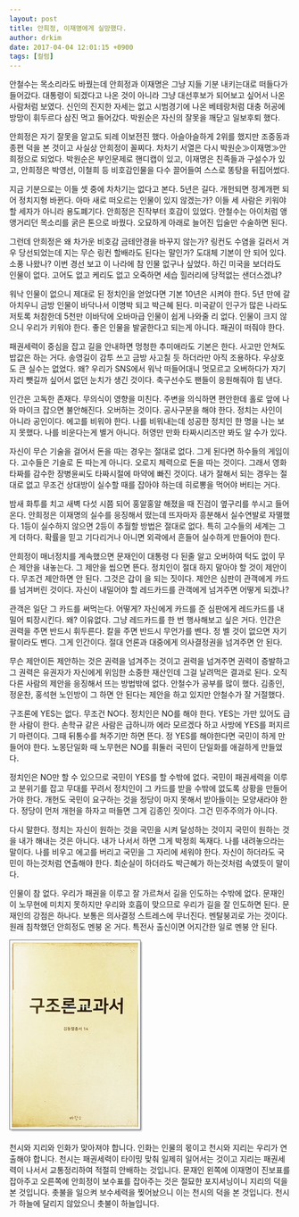 ```yaml
---
layout: post
title: 안희정, 이재명에게 실망했다.
author: drkim
date: 2017-04-04 12:01:15 +0900
tags: [컬럼]
---
```

안철수는 목소리라도 바꿨는데 안희정과 이재명은 그냥 지들 기분 내키는대로 떠들다가 들어갔다. 대통령이 되겠다고 나온 것이 아니라 그냥 대선후보가 되어보고 싶어서 나온 사람처럼 보였다. 신인의 진지한 자세는 없고 시범경기에 나온 베테랑처럼 대충 허공에 방망이 휘두르다 삼진 먹고 들어갔다. 박원순은 자신의 잘못을 깨닫고 일보후퇴 했다.

  


안희정은 자기 잘못을 알고도 되레 이보전진 했다. 아슬아슬하게 2위를 했지만 조중동과 종편 덕을 본 것이고 사실상 안희정이 꼴찌다. 차차기 서열은 다시 박원순≫이재명≫안희정으로 되었다. 박원순은 부인문제로 핸디캡이 있고, 이재명은 친족들과 구설수가 있고, 안희정은 박영선, 이철희 등 비호감인물을 다수 끌어들여 스스로 똥탕을 뒤집어썼다. 

  


지금 기분으로는 이들 셋 중에 차차기는 없다고 본다. 5년은 길다. 개헌되면 정계개편 되어 정치지형 바뀐다. 아마 새로 떠오르는 인물이 있지 않겠는가? 이들 세 사람은 키워야 할 세자가 아니라 용도폐기다. 안희정은 진작부터 호감이 있었다. 안철수는 아이처럼 앵앵거리던 목소리를 굵은 톤으로 바꿨다. 오묘하게 아래로 늘어진 입술만 수술하면 된다. 

  


그런데 안희정은 왜 차가운 비호감 금테안경을 바꾸지 않는가? 링컨도 수염을 길러서 겨우 당선되었는데 지는 무슨 링컨 할배라도 된다는 말인가? 도대체 기본이 안 되어 있다. 소풍 나왔나? 이번 경선 보고 이 나라에 참 인물 없구나 싶었다. 하긴 미국을 보더라도 인물이 없다. 고어도 없고 케리도 없고 오죽하면 세습 힐러리에 당적없는 샌더스겠냐? 

  


워낙 인물이 없으니 제대로 된 정치인을 얻었다면 기본 10년은 시켜야 한다. 5년 만에 갈아치우니 금방 인물이 바닥나서 이명박 되고 박근혜 된다. 미국같이 인구가 많은 나라도 저토록 처참한데 5천만 이바닥에 오바마급 인물이 쉽게 나와줄 리 없다. 인물이 크지 않으니 우리가 키워야 한다. 좋은 인물을 발굴한다고 되는게 아니다. 패권이 떠줘야 한다. 

  


패권세력이 중심을 잡고 길을 안내하면 멍청한 추미애라도 기본은 한다. 사고만 안쳐도 밥값은 하는 거다. 송영길이 감투 쓰고 금방 사고칠 듯 하더라만 아직 조용하다. 우상호도 큰 실수는 없었다. 왜? 우리가 SNS에서 워낙 떠들어대니 멋모르고 오버하다가 자기 자리 뺏길까 싶어서 없던 눈치가 생긴 것이다. 축구선수도 팬들이 응원해줘야 힘 낸다. 

  


인간은 고독한 존재다. 무의식이 영향을 미친다. 주변을 의식하면 편안한데 홀로 앞에 나와 마이크 잡으면 불안해진다. 오버하는 것이다. 공사구분을 해야 한다. 정치는 사인이 아니라 공인이다. 에고를 비워야 한다. 나를 비워내는데 성공한 정치인 한 명을 나는 보지 못했다. 나를 비운다는게 별거 아니다. 허영만 만화 타짜시리즈만 봐도 알 수가 있다. 

  


자신이 무슨 기술을 걸어서 돈을 따는 경우는 절대로 없다. 그게 된다면 하수들의 게임이다. 고수들은 기술로 돈 따는게 아니다. 오로지 체력으로 돈을 따는 것이다. 그래서 영화 타짜를 감수한 장병윤씨도 타짜시절에 마약에 빠진 것이다. 내가 잘해서 되는 경우는 절대로 없고 무조건 상대방이 실수할 때를 잡아야 하는데 히로뽕을 먹어야 버티는 거다. 

  


밤새 화투를 치고 새벽 다섯 시쯤 되어 홍알홍알 해졌을 때 진검이 옆구리를 쑤시고 들어온다. 안희정은 이재명의 실수를 응징해서 떴는데 뜨자마자 흥분해서 실수연발로 자멸했다. 1등이 실수하지 않으면 2등이 추월할 방법은 절대로 없다. 특히 고수들의 세계는 그게 더하다. 확률을 믿고 기다리거나 아니면 외곽에서 흔들어 실수하게 만들어야 한다. 

  


안희정이 매너정치를 계속했으면 문재인이 대통령 다 된줄 알고 오버하여 턱도 없이 무슨 제안을 내놓는다. 그 제안을 씹으면 뜬다. 정치인이 절대 하지 말아야 할 것이 제안이다. 무조건 제안하면 안 된다. 그것은 갑이 을 되는 짓이다. 제안은 심판이 관객에게 카드를 넘겨버린 것이다. 자신이 내밀어야 할 레드카드를 관객에게 넘겨주면 어떻게 되겠나? 

  


관객은 일단 그 카드를 써먹는다. 어떻게? 자신에게 카드를 준 심판에게 레드카드를 내밀어 퇴장시킨다. 왜? 이유없다. 그냥 레드카드를 한 번 행사해보고 싶은 거다. 인간은 권력을 주면 반드시 휘두른다. 칼을 주면 반드시 무언가를 벤다. 정 벨 것이 없으면 자기 팔이라도 벤다. 그게 인간이다. 절대 언론과 대중에게 의사결정권을 넘겨주면 안 된다. 

  


무슨 제안이든 제안하는 것은 권력을 넘겨주는 것이고 권력을 넘겨주면 권력이 증발하고 그 권력은 유권자가 자신에게 위임한 소중한 재산인데 그걸 날려먹은 결과로 된다. 오직 다른 사람의 제안을 응징해서 뜨는 방법밖에 없다. 안철수가 공부를 많이 했다. 김종인, 정운찬, 홍석현 노인방이 그 하면 안 된다는 제안을 하고 있지만 안철수가 잘 거절했다. 

  


구조론에 YES는 없다. 무조건 NO다. 정치인은 NO를 해야 한다. YES는 가만 있어도 급한 사람이 한다. 손학규 같은 사람은 급하니까 에라 모르겠다 하고 사방에 YES를 퍼지르기 마련이다. 그때 뒤통수를 쳐주기만 하면 뜬다. 정 YES를 해야한다면 국민이 하게 만들어야 한다. 노몽단일화 때 노무현은 NO를 휘둘러 국민이 단일화를 애걸하게 만들었다. 

  


정치인은 NO만 할 수 있으므로 국민이 YES를 할 수밖에 없다. 국민이 패권세력을 이루고 분위기를 잡고 무대를 꾸려서 정치인이 그 카드를 받을 수밖에 없도록 상황을 만들어가야 한다. 개헌도 국민이 요구하는 것을 정당이 마지 못해서 받아들이는 모양새라야 한다. 정당이 먼저 개헌을 하자고 떠들면 그게 김종인 짓이다. 그건 민주주의가 아니다. 

  


다시 말한다. 정치는 자신이 원하는 것을 국민을 시켜 달성하는 것이지 국민이 원하는 것을 내가 해내는 것은 아니다. 내가 나서서 하면 그게 박정희 독재다. 나를 내려놓으라는 말이다. 나를 비우고 에고를 버리고 국민을 그 자리에 세워야 한다. 자신이 하더라도 국민이 하는것처럼 연출해야 한다. 최순실이 하더라도 박근혜가 하는것처럼 속였듯이 말이다. 

  


인물이 참 없다. 우리가 패권을 이루고 잘 가르쳐서 길을 인도하는 수밖에 없다. 문재인이 노무현에 미치지 못하지만 우리와 호흡이 맞으므로 우리가 길을 잘 인도하면 된다. 문재인의 강점은 하나다. 보통은 의사결정 스트레스에 무너진다. 멘탈붕괴로 가는 것이다. 원래 침착했던 안희정도 멘붕 온 거다. 특전사 출신이면 어지간한 일로 멘붕 안 된다. 

  


  



![](/files/attach/images/199/887/827/20170108_234810.jpg)   


  


천시와 지리와 인화가 맞아져야 합니다. 인화는 인물의 몫이고 천시와 지리는 우리가 연출해야 합니다. 천시는 패권세력이 타이밍 맞춰 일제히 일어서는 것이고 지리는 패권세력이 나서서 교통정리하여 적절히 안배하는 것입니다. 문재인 왼쪽에 이재명이 진보표를 잡아주고 오른쪽에 안희정이 보수표를 잡아주는 것은 절묘한 포지셔닝이니 지리의 덕을 본 것입니다. 촛불을 일으켜 보수세력을 찢어놨으니 이는 천시의 덕을 본 것입니다. 천시가 하늘에 달리지 않았으니 촛불이 하늘입니다.